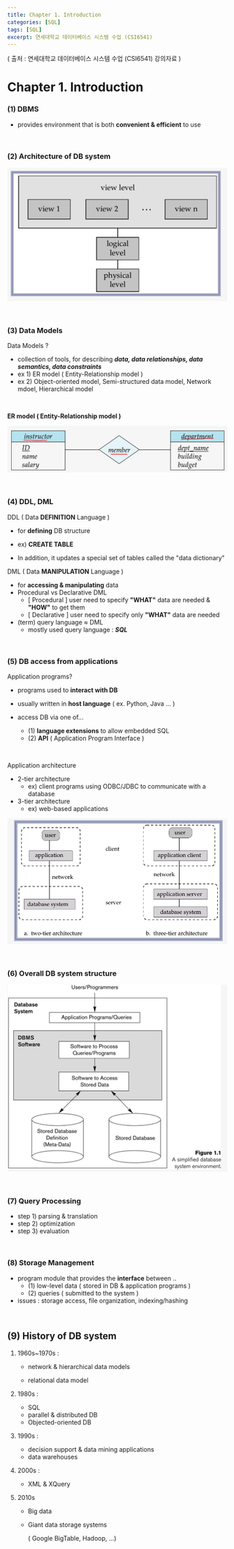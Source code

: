 ```yaml
---
title: Chapter 1. Introduction
categories: [SQL]
tags: [SQL]
excerpt: 연세대학교 데이터베이스 시스템 수업 (CSI6541)
---
```


<script src="https://cdn.mathjax.org/mathjax/latest/MathJax.js?config=TeX-AMS-MML_HTMLorMML" type="text/javascript"></script>

( 출처 : 연세대학교 데이터베이스 시스템 수업 (CSI6541) 강의자료 )

# Chapter 1. Introduction

### (1) DBMS

- provides environment that is both **convenient & efficient** to use

<br>

### (2) Architecture of DB system

![figure2](/assets/img/sql/img1.png)

<br>

### (3) Data Models

Data Models ?

- collection of tools, for describing ***data, data relationships, data semantics, data constraints***
- ex 1) ER model ( Entity-Relationship model )
- ex 2) Object-oriented model, Semi-structured data model, Network mdoel, Hierarchical model

<br>

**ER model ( Entity-Relationship model )**

![figure2](/assets/img/sql/img2.png)

<br>

### (4) DDL, DML

DDL ( Data **DEFINITION** Language )

- for **defining** DB structure

- ex) **CREATE TABLE**
- In addition, it updates a special set of tables called the "data dictionary"



DML ( Data **MANIPULATION** Language )

- for **accessing & manipulating** data
- Procedural vs Declarative DML
  - [ Procedural ] user need to specify **"WHAT"** data are needed & **"HOW"** to get them
  - [ Declarative ] user need to specify only **"WHAT"** data are needed 
- (term) query language $\approx$ DML
  - mostly used query language : ***SQL***

<br>

### (5) DB access from applications

Application programs?

- programs used to **interact with DB**

- usually written in **host language** ( ex. Python, Java ... )

- access DB via one of...
  - (1) **language extensions** to allow embedded SQL
  - (2) **API** ( Application Program Interface )

<br>

Application architecture

- 2-tier architecture
  - ex) client programs using ODBC/JDBC to communicate with a database
- 3-tier architecture
  - ex) web-based applications

![figure2](/assets/img/sql/img3.png)

<br>

### (6) Overall DB system structure

![figure2](/assets/img/sql/img4.png)

<br>

### (7) Query Processing

- step 1) parsing & translation
- step 2) optimization
- step 3) evaluation

<br>

### (8) Storage Management

- program module that provides the **interface** between ..
  - (1) low-level data ( stored in DB & application programs )
  - (2) queries ( submitted to the system )
- issues : storage access, file organization, indexing/hashing

<br>

## (9) History of DB system

1. 1960s~1970s :

   - network & hierarchical data models

   - relational data model

2. 1980s :

   - SQL
   - parallel & distributed DB
   - Objected-oriented DB

3. 1990s :

   - decision support & data mining applications
   - data warehouses

4. 2000s :

   - XML & XQuery

5. 2010s

   - Big data

   - Giant data storage systems

     ( Google BigTable, Hadoop, ...)



